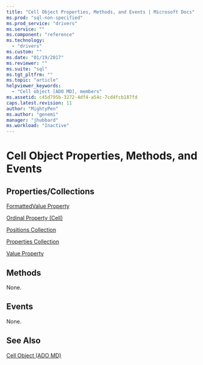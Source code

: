 ```yaml
---
title: "Cell Object Properties, Methods, and Events | Microsoft Docs"
ms.prod: "sql-non-specified"
ms.prod_service: "drivers"
ms.service: ""
ms.component: "reference"
ms.technology:
  - "drivers"
ms.custom: ""
ms.date: "01/19/2017"
ms.reviewer: ""
ms.suite: "sql"
ms.tgt_pltfrm: ""
ms.topic: "article"
helpviewer_keywords: 
  - "Cell object [ADO MD], members"
ms.assetid: c45d795b-3272-4df4-a54c-7cd4fcb187fd
caps.latest.revision: 11
author: "MightyPen"
ms.author: "genemi"
manager: "jhubbard"
ms.workload: "Inactive"
---
```

# Cell Object Properties, Methods, and Events
## Properties/Collections  
 [FormattedValue Property](../../../ado/reference/ado-md-api/formattedvalue-property-ado-md.md)  
  
 [Ordinal Property (Cell)](../../../ado/reference/ado-md-api/ordinal-property-ado-md-cell.md)  
  
 [Positions Collection](../../../ado/reference/ado-md-api/positions-collection-ado-md.md)  
  
 [Properties Collection](../../../ado/reference/ado-api/properties-collection-ado.md)  
  
 [Value Property](../../../ado/reference/ado-md-api/value-property-ado-md.md)  
  
## Methods  
 None.  
  
## Events  
 None.  
  
## See Also  
 [Cell Object (ADO MD)](../../../ado/reference/ado-md-api/cell-object-ado-md.md)
